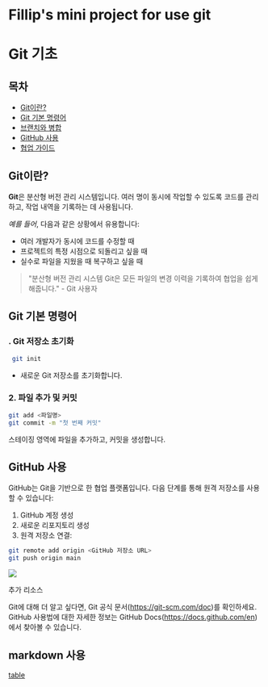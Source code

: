 # Fillip's mini project for use git


# Git 기초


## 목차


- <a href="https://velog.io/@euisuk-chung/1.-%EA%B9%83Git%EC%9D%B4%EB%9E%80">Git이란?</a>
- <a href="https://velog.io/@yeonjoo7/GIT%EA%B8%B0%EB%B3%B8-%EB%AA%85%EB%A0%B9%EC%96%B4%EB%93%A4">Git 기본 명령어</a>
- <a href="https://git-scm.com/book/ko/v2/Git-%EB%B8%8C%EB%9E%9C%EC%B9%98-%EB%B8%8C%EB%9E%9C%EC%B9%98%EC%99%80-Merge-%EC%9D%98-%EA%B8%B0%EC%B4%88">브랜치와 병합</a>
- <a href="https://devyihyun.tistory.com/30">GitHub 사용</a>
- <a href="https://velog.io/@jinuku/Git-%ED%98%91%EC%97%85-%EA%B0%80%EC%9D%B4%EB%93%9C">협업 가이드</a>

## Git이란?

**Git**은 분산형 버전 관리 시스템입니다. 여러 명이 동시에 작업할 수 있도록 코드를 관리하고, 작업 내역을 기록하는 데 사용됩니다.

*예를 들어*, 다음과 같은 상황에서 유용합니다:

- 여러 개발자가 동시에 코드를 수정할 때
- 프로젝트의 특정 시점으로 되돌리고 싶을 때
- 실수로 파일을 지웠을 때 복구하고 싶을 때

>"분산형 버전 관리 시스템 Git은 모든 파일의 변경 이력을 기록하여 협업을 쉽게 해줍니다." - Git 사용자

## Git 기본 명령어

### . Git 저장소 초기화

```bash
 git init
```

- 새로운 Git 저장소를 초기화합니다.

### 2. 파일 추가 및 커밋

```bash
git add <파일명>
git commit -m "첫 번째 커밋"
```
스테이징 영역에 파일을 추가하고, 커밋을 생성합니다.

## GitHub 사용


GitHub는 Git을 기반으로 한 협업 플랫폼입니다. 다음 단계를 통해 원격 저장소를 사용할 수 있습니다:

1. GitHub 계정 생성
2. 새로운 리포지토리 생성
3. 원격 저장소 연결:

```bash
git remote add origin <GitHub 저장소 URL>
git push origin main
```
<img src="https://git-scm.com/images/logos/downloads/Git-Logo-2Color.png"/>

추가 리소스

Git에 대해 더 알고 싶다면, Git 공식 문서(https://git-scm.com/doc)를 확인하세요.
GitHub 사용법에 대한 자세한 정보는 GitHub Docs(https://docs.github.com/en)에서 찾아볼 수 있습니다.

## markdown 사용 

<a href="https://www.tablesgenerator.com/markdown_tables">table</a>